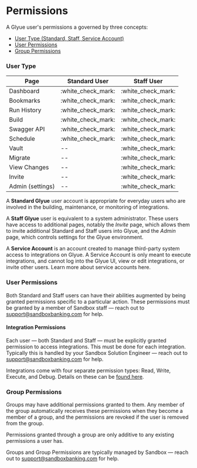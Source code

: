 # Permissions

A Glyue user's permissions a governed by three concepts:

* [User Type (Standard, Staff, Service Account)](./#user-type)
* [User Permissions](./#user-permissions)
* [Group Permissions](./#group-permissions)

### User Type

| Page             | Standard User        | Staff User           |
| ---------------- | -------------------- | -------------------- |
| Dashboard        | :white\_check\_mark: | :white\_check\_mark: |
| Bookmarks        | :white\_check\_mark: | :white\_check\_mark: |
| Run History      | :white\_check\_mark: | :white\_check\_mark: |
| Build            | :white\_check\_mark: | :white\_check\_mark: |
| Swagger API      | :white\_check\_mark: | :white\_check\_mark: |
| Schedule         | :white\_check\_mark: | :white\_check\_mark: |
| Vault            | --                   | :white\_check\_mark: |
| Migrate          | --                   | :white\_check\_mark: |
| View Changes     | --                   | :white\_check\_mark: |
| Invite           | --                   | :white\_check\_mark: |
| Admin (settings) | --                   | :white\_check\_mark: |

A **Standard Glyue** user account is appropriate for everyday users who are involved in the building, maintenance, or monitoring of integrations.&#x20;

A **Staff Glyue** user is equivalent to a system administrator. These users have access to additional pages, notably the _Invite_ page, which allows them to invite additional Standard and Staff users into Glyue, and the _Admin_ page, which controls settings for the Glyue environment.

A **Service Account** is an account created to manage third-party system access to integrations on Glyue. A Service Account is only meant to execute integrations, and cannot log into the Glyue UI, view or edit integrations, or invite other users. Learn more about service accounts here.

### User Permissions

Both Standard and Staff users can have their abilities augmented by being granted permissions specific to a particular action. These permissions must be granted by a member of Sandbox staff — reach out to support@sandboxbanking.com for help.

#### Integration Permissions

Each user — both Standard and Staff — must be explicitly granted permission to access integrations. This must be done for each integration. Typically this is handled by your Sandbox Solution Engineer — reach out to support@sandboxbanking.com for help.

Integrations come with four separate permission types: Read, Write, Execute, and Debug. Details on these can be [found here](../../reference/integration\_configuration.md#integration-permissions).

### Group Permissions

Groups may have additional permissions granted to them. Any member of the group automatically receives these permissions when they become a member of a group, and the permissions are revoked if the user is removed from the group.

Permissions granted through a group are only additive to any existing permissions a user has.&#x20;

Groups and Group Permissions are typically managed by Sandbox — reach out to support@sandboxbanking.com for help.
